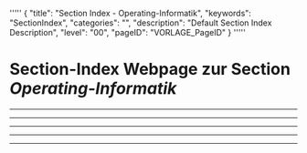 '''''
{
"title": "Section Index - Operating-Informatik",
"keywords": "SectionIndex",
"categories": "",
"description": "Default Section Index Description",
"level": "00",
"pageID": "VORLAGE_PageID"
}
'''''


<h1>Section-Index Webpage zur Section <i>Operating-Informatik</i></h1>

<hr><hr><hr><hr><hr>